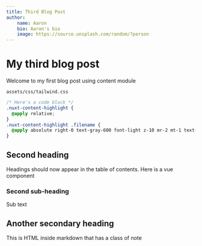 ```yaml
---
title: Third Blog Post
author: 
    name: Aaron
    bio: Aaron's bio
    image: https://source.unsplash.com/random/?person
---
```


# My third blog post

Welcome to my first blog post using content module

`assets/css/tailwind.css`

```css
/* Here's a code block */
.nuxt-content-highlight {
  @apply relative;
}
.nuxt-content-highlight .filename {
  @apply absolute right-0 text-gray-600 font-light z-10 mr-2 mt-1 text-sm;
}
```

## Second heading

Headings should now appear in the table of contents.  Here is a vue component

<info-box>
  <template #info-box>
    This is a vue component inside markdown using slots
  </template>
</info-box>

### Second sub-heading

Sub text

## Another secondary heading

<div class="bg-blue-500 text-white p-4 mb-4">
  This is HTML inside markdown that has a class of note
</div>